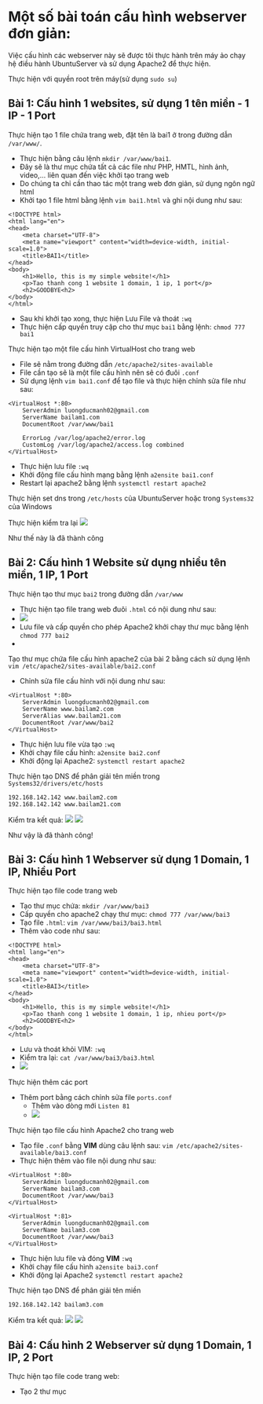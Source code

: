 # Một số bài toán cấu hình webserver đơn giản:
Việc cấu hình các webserver này sẽ được tôi thực hành trên máy ảo chạy hệ điều hành UbuntuServer và sử dụng Apache2 để thực hiện. 

Thực hiện với quyền root trên máy(sử dụng `sudo su`)
## Bài 1: Cấu hình 1 websites, sử dụng 1 tên miền - 1 IP - 1 Port

Thực hiện tạo 1 file chứa trang web, đặt tên là bai1 ở trong đường dẫn `/var/www/`.
- Thực hiện bằng câu lệnh `mkdir /var/www/bai1`.
- Đây sẽ là thư mục chứa tất cả các file như PHP, HMTL, hình ảnh, video,... liên quan đến việc khởi tạo trang web
- Do chúng ta chỉ cần thao tác một trang web đơn giản, sử dụng ngôn ngữ html
- Khởi tạo 1 file html bằng lệnh `vim bai1.html` và ghi nội dung như sau:
```
<!DOCTYPE html>
<html lang="en">
<head>
    <meta charset="UTF-8">
    <meta name="viewport" content="width=device-width, initial-scale=1.0">
    <title>BAI1</title>
</head>
<body>
    <h1>Hello, this is my simple website!</h1>
    <p>Tao thanh cong 1 website 1 domain, 1 ip, 1 port</p>
    <h2>GOODBYE<h2>
</body>
</html>
```
- Sau khi khởi tạo xong, thực hiện Lưu File và thoát `:wq`
- Thực hiện cấp quyền truy cập cho thư mục `bai1` bằng lệnh: `chmod 777 bai1`

Thực hiện tạo một file cấu hình VirtualHost cho trang web
- File sẽ nằm trong đường dẫn `/etc/apache2/sites-available`
- File cần tạo sẽ là một file cấu hình nên sẽ có đuôi `.conf`
- Sử dụng lệnh `vim bai1.conf` để tạo file và thực hiện chỉnh sửa file như sau:
```
<VirtualHost *:80>
    ServerAdmin luongducmanh02@gmail.com
    ServerName bailam1.com
    DocumentRoot /var/www/bai1

    ErrorLog /var/log/apache2/error.log
    CustomLog /var/log/apache2/access.log combined
</VirtualHost>
```
- Thực hiện lưu file `:wq` 
- Khởi động file cấu hình mạng bằng lệnh `a2ensite bai1.conf`
- Restart lại apache2 bằng lệnh `systemctl restart apache2`

Thực hiện set dns trong `/etc/hosts` của UbuntuServer hoặc trong `Systems32` của Windows

Thực hiện kiểm tra lại 
![](/Anh/Screenshot_388.png)

Như thế này là đã thành công

## Bài 2: Cấu hình 1 Website sử dụng nhiều tên miền, 1 IP, 1 Port
Thực hiện tạo thư mục `bai2` trong đường dẫn `/var/www` 
- Thực hiện tạo file trang web đuôi `.html` có nội dung như sau:
- ![](/Anh/Screenshot_392.png)
- Lưu file và cấp quyền cho phép Apache2 khởi chạy thư mục bằng lệnh `chmod 777 bai2`
- 
Tạo thư mục chứa file cấu hình apache2 của bài 2 bằng cách sử dụng lệnh `vim /etc/apache2/sites-available/bai2.conf`
- Chỉnh sửa file cấu hình với nội dung như sau:
```
<VirtualHost *:80>
    ServerAdmin luongducmanh02@gmail.com
    ServerName www.bailam2.com
    ServerAlias www.bailam21.com
    DocumentRoot /var/www/bai2
</VirtualHost>
```
- Thực hiện lưu file vừa tạo `:wq`
- Khởi chạy file cấu hình: `a2ensite bai2.conf`
- Khởi động lại Apache2: `systemctl restart apache2`

Thực hiện tạo DNS để phân giải tên miền trong `Systems32/drivers/etc/hosts`
```
192.168.142.142 www.bailam2.com
192.168.142.142 www.bailam21.com
```
Kiểm tra kết quả:
![](/Anh/Screenshot_390.png)
![](/Anh/Screenshot_391.png)

Như vậy là đã thành công!

## Bài 3: Cấu hình 1 Webserver sử dụng 1 Domain, 1 IP, Nhiều Port

Thực hiện tạo file code trang web
- Tạo thư mục chứa: `mkdir /var/www/bai3`
- Cấp quyền cho apache2 chạy thư mục: `chmod 777 /var/www/bai3`
- Tạo file `.html`: `vim /var/www/bai3/bai3.html`
- Thêm vào code như sau:
```
<!DOCTYPE html>
<html lang="en">
<head>
    <meta charset="UTF-8">
    <meta name="viewport" content="width=device-width, initial-scale=1.0">
    <title>BAI3</title>
</head>
<body>
    <h1>Hello, this is my simple website!</h1>
    <p>Tao thanh cong 1 website 1 domain, 1 ip, nhieu port</p>
    <h2>GOODBYE<h2>
</body>
</html>
```
- Lưu và thoát khỏi VIM: `:wq`
- Kiểm tra lại: `cat /var/www/bai3/bai3.html`
- ![](/Anh/Screenshot_393.png)

Thực hiện thêm các port
- Thêm port bằng cách chỉnh sửa file `ports.conf`
  - Thêm vào dòng mới `Listen 81`
  - ![](/Anh/Screenshot_394.png)

Thực hiện tạo file cấu hình Apache2 cho trang web
- Tạo file `.conf` bằng **VIM** dùng câu lệnh sau: `vim /etc/apache2/sites-available/bai3.conf`
- Thực hiện thêm vào file nội dung như sau:
```
<VirtualHost *:80>
    ServerAdmin luongducmanh02@gmail.com
    ServerName bailam3.com
    DocumentRoot /var/www/bai3
</VirtualHost>

<VirtualHost *:81>
    ServerAdmin luongducmanh02@gmail.com
    ServerName bailam3.com
    DocumentRoot /var/www/bai3
</VirtualHost>
```
- Thực hiện lưu file và đóng **VIM** `:wq`
- Khởi chạy file cấu hình `a2ensite bai3.conf`
- Khởi động lại Apache2 `systemctl restart apache2`

Thực hiện tạo DNS để phân giải tên miền
```
192.168.142.142 bailam3.com
```

Kiểm tra kết quả:
![](/Anh/Screenshot_396.png)
![](/Anh/Screenshot_395.png)


## Bài 4: Cấu hình 2 Webserver sử dụng 1 Domain, 1 IP, 2 Port
Thực hiện tạo file code trang web:
- Tạo 2 thư mục
